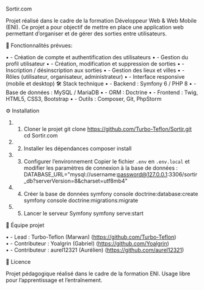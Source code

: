 Sortir.com

Projet réalisé dans le cadre de la formation Développeur Web & Web Mobile (ENI). Ce projet a pour objectif de mettre en place une application web permettant d’organiser et de gérer des sorties entre utilisateurs.

🚀 Fonctionnalités prévues:

•	- Création de compte et authentification des utilisateurs
•	- Gestion du profil utilisateur
•	- Création, modification et suppression de sorties
•	- Inscription / désinscription aux sorties
•	- Gestion des lieux et villes
•	- Rôles (utilisateur, organisateur, administrateur)
•	- Interface responsive (mobile et desktop)
🛠️ Stack technique
•	- Backend : Symfony 6 / PHP 8
•	- Base de données : MySQL / MariaDB
•	- ORM : Doctrine
•	- Frontend : Twig, HTML5, CSS3, Bootstrap
•	- Outils : Composer, Git, PhpStorm

⚙️ Installation

1.	1. Cloner le projet
git clone https://github.com/Turbo-Teflon/Sortir.git
cd Sortir.com
2.	2. Installer les dépendances
composer install
3.	3. Configurer l’environnement
Copier le fichier `.env` en `.env.local` et modifier les paramètres de connexion à la base de données :
DATABASE_URL="mysql://username:password@127.0.0.1:3306/sortir_db?serverVersion=8&charset=utf8mb4"
4.	4. Créer la base de données
symfony console doctrine:database:create
symfony console doctrine:migrations:migrate
5.	5. Lancer le serveur Symfony
symfony serve:start

👥 Équipe projet

•	- Lead : Turbo-Teflon (Marwan) (https://github.com/Turbo-Teflon)  
•	- Contributeur : Yoalgrin (Gabriel) (https://github.com/Yoalgrin)  
•	- Contributeur : aurel12321 (Aurélien) (https://github.com/aurel12321)  

📄 Licence

Projet pédagogique réalisé dans le cadre de la formation ENI. Usage libre pour l’apprentissage et l’entraînement.
